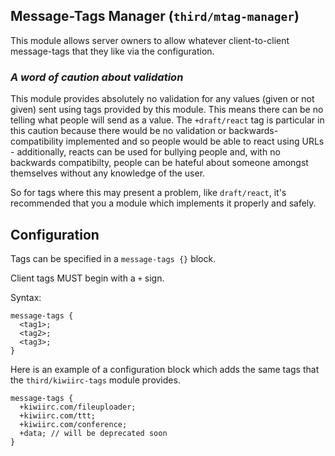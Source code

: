 ## Message-Tags Manager (`third/mtag-manager`) ##
This module allows server owners to allow whatever client-to-client message-tags that they like via the configuration.

### _A word of caution about validation_ ##
This module provides absolutely no validation for any values (given or not given) sent using tags provided by this module. This means there can be no telling what people will send as a value. The `+draft/react` tag is particular in this caution because there would be no validation or backwards-compatibility implemented and so people would be able to react using URLs - additionally, reacts can be used for bullying people and, with no backwards compatibilty, people can be hateful about someone amongst themselves without any knowledge of the user.

So for tags where this may present a problem, like `draft/react`, it's recommended that you a module which implements it properly and safely.

## Configuration ##
Tags can be specified in a `message-tags {}` block.

Client tags MUST begin with a `+` sign.

Syntax:
```
message-tags {
  <tag1>;
  <tag2>;
  <tag3>;
}
```

Here is an example of a configuration block which adds the same tags that the `third/kiwiirc-tags` module provides.
```
message-tags {
  +kiwiirc.com/fileuploader;
  +kiwiirc.com/ttt;
  +kiwiirc.com/conference;
  +data; // will be deprecated soon
}
```
